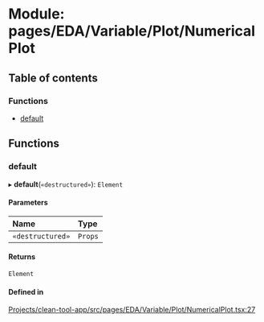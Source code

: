 # Module: pages/EDA/Variable/Plot/NumericalPlot

## Table of contents

### Functions

- [default](../wiki/pages.EDA.Variable.Plot.NumericalPlot#default)

## Functions

### default

▸ **default**(`«destructured»`): `Element`

#### Parameters

| Name | Type |
| :------ | :------ |
| `«destructured»` | `Props` |

#### Returns

`Element`

#### Defined in

[Projects/clean-tool-app/src/pages/EDA/Variable/Plot/NumericalPlot.tsx:27](https://github.com/yuckyh/clean-tool-app/blob/e8c585b/src/pages/EDA/Variable/Plot/NumericalPlot.tsx#L27)
